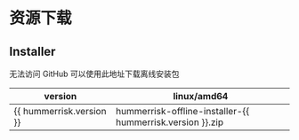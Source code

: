 # 资源下载

## Installer

无法访问 GitHub 可以使用此地址下载离线安装包

| version                  | linux/amd64                                                  |
| ------------------------ | ------------------------------------------------------------ |
| {{ hummerrisk.version }} | hummerrisk-offline-installer-{{ hummerrisk.version }}.zip |

